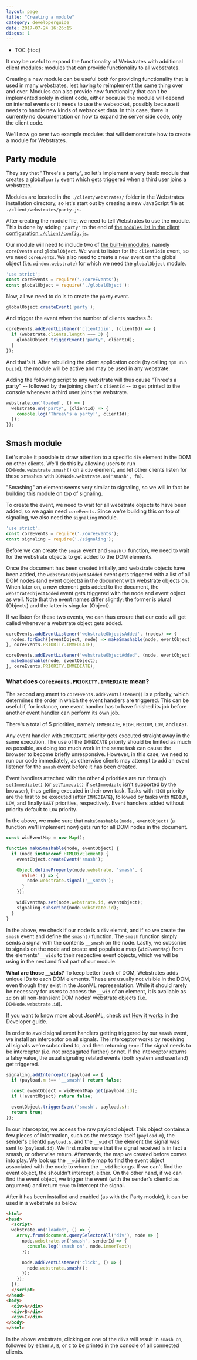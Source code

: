 ```yaml
---
layout: page
title: "Creating a module"
category: developerguide
date: 2017-07-24 16:26:15
disqus: 1
---
```


* TOC
{:toc}

It may be useful to expand the functionality of Webstrates with additional client modules; modules that can provide functionality to all webstrates.

Creating a new module can be useful both for providing functionality that is used in many webstrates, lest having to reimplement the same thing over and over.
Modules can also provide new functionality that can't be implemented solely in client code, either because the module will depend on internal events or it needs to use the websocket, possibly because it needs to handle new kinds of websocket data.
In this case, there is currently no documentation on how to expand the server side code, only the client code.

We'll now go over two example modules that will demonstrate how to create a module for Webstrates.

## Party module

They say that "Three's a party", so let's implement a very basic module that creates a global `party` event which gets triggered when a third user joins a webstrate.

Modules are located in the `./client/webstrates/` folder in the Webstrates installation directory, so let's start out by creating a new JavaScript file at `./client/webstrates/party.js`.

After creating the module file, we need to tell Webstrates to use the module. This is done by adding `'party'` to the end of [the `modules` list in the client configuration `./client/config.js`](/userguide/client-config.html#modules).

Our module will need to include two of [the built-in modules](/developerguide/introduction.html#list-of-modules), namely `coreEvents` and `globalObject`.
We want to listen for the `clientJoin` event, so we need `coreEvents`. We also need to create a new event on the global object (i.e. `window.webstrate`) for which we need the `globalObject` module.

```javascript
'use strict';
const coreEvents = require('./coreEvents');
const globalObject = require('./globalObject');
```

Now, all we need to do is to create the `party` event.

```javascript
globalObject.createEvent('party');
```

And trigger the event when the number of clients reaches 3:

```javascript
coreEvents.addEventListener('clientJoin', (clientId) => {
  if (webstrate.clients.length === 3) {
    globalObject.triggerEvent('party', clientId);
  }
});
```

And that's it. After rebuilding the client application code (by calling `npm run build`), the module
will be active and may be used in any webstrate.

Adding the following script to any webstrate will thus cause "Three's a party" -- followed by the joining client's `clientId` -- to get printed to the console whenever a third user joins the webstrate.

```javascript
webstrate.on('loaded', () => {
  webstrate.on('party', (clientId) => {
    console.log('Three\'s a party!', clientId);
  });
});
```

## Smash module

Let's make it possible to draw attention to a specific `div` element in the DOM on other clients.
We'll do this by allowing users to run `DOMNode.webstrate.smash()` on a `div` element, and let other clients listen for these smashes with `DOMNode.webstrate.on('smash', fn)`.

"Smashing" an element seems very similar to signaling, so we will in fact be building this module on top of signaling.

To create the event, we need to wait for all webstrate objects to have been added, so we again need `coreEvents`.
Since we're building this on top of signaling, we also need the `signaling` module.

```javascript
'use strict';
const coreEvents = require('./coreEvents');
const signaling = require('./signaling');
```

Before we can create the `smash` event and `smash()` function, we need to wait for the webstrate
objects to get added to the DOM elements.

Once the document has been created initially, and webstrate objects have been added, the `webstrateObjectsAdded` event gets triggered with a list of all DOM nodes (and event objects) in the document with webstrate objects on.
When later on, a new element gets added to the document, the `webstrateObjectAdded` event gets triggered with the node and event object as well.
Note that the event names differ slightly; the former is plural (Objects) and the latter is singular (Object).

If we listen for these two events, we can thus ensure that our code will get called whenever a webstrate object gets added.

```javascript
coreEvents.addEventListener('webstrateObjectsAdded', (nodes) => {
  nodes.forEach((eventObject, node) => makeSmashable(node, eventObject));
}, coreEvents.PRIORITY.IMMEDIATE);

coreEvents.addEventListener('webstrateObjectAdded', (node, eventObject) => {
  makeSmashable(node, eventObject);
}, coreEvents.PRIORITY.IMMEDIATE);
```

<div class="info box">
  <h3>What does <code>coreEvents.PRIORITY.IMMEDIATE</code> mean?</h3>
  <p>
    The second argument to <code>coreEvents.addEventListener()</code> is a priority, which determines the order in which the event handlers are triggered.
    This can be useful if, for instance, one event handler has to have finished its job before another event handler can perform its own job.
  </p>
  <p>
    There's a total of 5 priorities, namely <code>IMMEDIATE</code>, <code>HIGH</code>, <code>MEDIUM</code>, <code>LOW</code>, and <code>LAST</code>.
  </p>
  <p>
    Any event handler with <code>IMMEDIATE</code> priority gets executed straight away in the same execution.
    The use of the <code>IMMEDIATE</code> priority should be limited as much as possible, as doing too much work in the same task can cause the browser to become briefly unresponsive.
    However, in this case, we need to run our code immediately, as otherwise clients may attempt to add an event listener for the <code>smash</code> event before it has been created.
  </p>
  <p>
    Event handlers attached with the other 4 priorities are run through <a href="https://developer.mozilla.org/en/docs/Web/API/Window/setImmediate"><code>setImmediate()</code></a> (or <a href="https://developer.mozilla.org/en/docs/Web/API/Window/setTimeout"><code>setTimeout()</code></a> if <code>setImmediate</code> isn't supported by the browser), thus getting executed in their own task.
    Tasks with <code>HIGH</code> priority are the first to be executed (after <code>IMMEDIATE</code>), followed by tasks with <code>MEDIUM</code>, <code>LOW</code>, and finally <code>LAST</code> priorities, respectively. Event handlers added without priority default to <code>LOW</code> priority.
  </p>
</div>

In the above, we make sure that `makeSmashable(node, eventObject)` (a function we'll implement now) gets run for all DOM nodes in the document.

```javascript
const widEventMap = new Map();

function makeSmashable(node, eventObject) {
  if (node instanceof HTMLDivElement) {
    eventObject.createEvent('smash');

    Object.defineProperty(node.webstrate, 'smash', {
      value: () => {
        node.webstrate.signal('__smash');
      }
    });

    widEventMap.set(node.webstrate.id, eventObject);
    signaling.subscribe(node.webstrate.id);
  }
}
```

In the above, we check if our node is a `div` elemnt, and if so we create the `smash` event and define the `smash()` function.
The `smash` function simply sends a signal with the contents `__smash` on the node.
Lastly, we subscribe to signals on the node and create and populate a map (`widEventMap`) from the elements' `__wids` to their respective event objects, which we will be using in the next and final part of our module.

<div class="info box">
  <p>
    <strong>What are those <code>__wid</code>s?</strong> To keep better track of DOM, Webstrates
    adds unique IDs to each DOM elements. These are usually not visible in the DOM, even though they
    exist in the JsonML representation. While it should rarely be necessary for users to access
    the <code>__wid</code> of an element, it is available as <code>id</code> on all non-transient
    DOM nodes' webstrate objects (i.e. <code>DOMNode.webstrate.id</code>).
  </p>
  <p>
    If you want to know more about JsonML, check out
    <a href="/developerguide/how-it-works.html#jsonml">How it works</a> in the Developer guide.
  </p>
</div>

In order to avoid signal event handlers getting triggered by our `smash` event, we install an interceptor on all signals.
The interceptor works by receiving all signals we're subscribed to, and then returning `true` if the signal needs to be interceptor (i.e. not propagated further) or not.
If the interceptor returns a falsy value, the usual signaling related events (both system and userland) get triggered.

```javascript
signaling.addInterceptor(payload => {
  if (payload.m !== '__smash') return false;

  const eventObject = widEventMap.get(payload.id);
  if (!eventObject) return false;

  eventObject.triggerEvent('smash', payload.s);
  return true;
});
```

In our interceptor, we access the raw payload object. This object contains a few pieces of information, such as the message itself (`payload.m`), the sender's clientId `payload.s`, and the `__wid` of the element the signal was sent to (`payload.id`).
We first make sure that the signal received is in fact a smash, or otherwise return.
Afterwards, the map we created before comes into play. We look up the `__wid` in the map to find the event object associated with the node to whom the `__wid` belongs.
If we can't find the event object, the shouldn't intercept, either.
On the other hand, if we can find the event object, we trigger the event (with the sender's clientId as argument) and return `true` to intercept the signal.

After it has been installed and enabled (as with the Party module), it can be used in a webstrate as below.

```html
<html>
<head>
  <script>
  webstrate.on('loaded', () => {
    Array.from(document.querySelectorAll('div'), node => {
      node.webstrate.on('smash', senderId => {
        console.log('smash on', node.innerText);
      });

      node.addEventListener('click', () => {
        node.webstrate.smash();
      });
    });
  });
  </script>
</head>
<body>
  <div>A</div>
  <div>B</div>
  <div>C</div>
</body>
</html>
```

In the above webstrate, clicking on one of the `div`s will result in `smash on`, followed by either `A`, `B`, or `C` to be printed in the console of all connected clients.